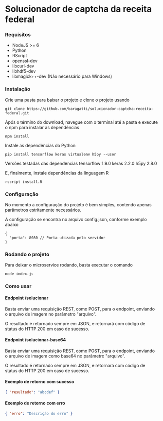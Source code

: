 # Solucionador de captcha da receita federal

### Requisitos
* NodeJS >= 6
* Python
* RScript
* openssl-dev
* libcurl-dev
* libhdf5-dev
* libmagick++-dev (Não necessário para Windows)

### Instalação
Crie uma pasta para baixar o projeto e clone o projeto usando
```
git clone https://github.com/baragatti/solucionador-captcha-receita-federal.git
```

Após o término do download, navegue com o terminal até a pasta e execute o npm para instalar as dependências
```
npm install
```

Instale as dependências do Python
```
pip install tensorflow keras virtualenv h5py --user
```

Versões testadas das dependências
tensorflow 1.9.0
keras 2.2.0
h5py 2.8.0

E, finalmente, instale dependências da linguagem R
```
rscript install.R
```

### Configuração
No momento a configuração do projeto é bem simples, contendo apenas parâmetros estritamente necessários.

A configuração se encontra no arquivo config.json, conforme exemplo abaixo
```json5
{ 
  "porta": 8080 // Porta utizada pelo servidor
}
```

### Rodando o projeto
Para deixar o microservice rodando, basta executar o comando
```
node index.js
```
### Como usar

#### Endpoint /solucionar
Basta enviar uma requisição REST, como POST, para o endpoint, enviando o arquivo de imagem no parâmetro "arquivo".

O resultado é retornado sempre em JSON, e retornará com código de status do HTTP 200 em caso de sucesso.

#### Endpoint /solucionar-base64
Basta enviar uma requisição REST, como POST, para o endpoint, enviando o arquivo de imagem como base64 no parâmetro "arquivo".

O resultado é retornado sempre em JSON, e retornará com código de status do HTTP 200 em caso de sucesso.

#### Exemplo de retorno com sucesso
```json
{ "resultado": "abcdef" }
```

#### Exemplo de retorno com erro
```json
{ "erro": "Descrição do erro" }
```
